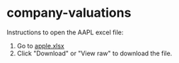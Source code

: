# company-valuations

Instructions to open the AAPL excel file:

1. Go to [apple.xlsx](https://github.com/isaicrobert/company-valuations/blob/main/%20apple.xlsx)
2. Click "Download" or "View raw" to download the file.
